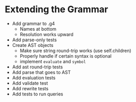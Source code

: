 # Extending the Grammar

* Add grammar to .g4
    * Names at bottom
    * Resolution works upward
* Add parse-only tests
* Create AST objects
    * Make sure string round-trip works (use self.children)
    * Properly handle if certain syntax is optional
    * implement `evaluate` and `symbol`
* Add ast round-trip tests
* Add parse that goes to AST
* Add evaluation tests
* Add validate test
* Add rewrite tests
* Add tests to run  queries
